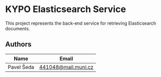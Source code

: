 # KYPO Elasticsearch Service
This project represents the back-end service for retrieving Elasticsearch documents.

## Authors

Name          | Email      
------------- | ------------
Pavel Šeda    |   441048@mail.muni.cz